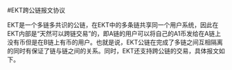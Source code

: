 #EKT跨公链报文协议

EKT是一个多链多共识的公链，在EKT中的多条链共享同一个用户系统，因此在EKT内部是“天然可以跨链交易”的，即A链的用户可以将自己的A1币发给在A链上没有币但是在B链上有币的用户。也就是说，EKT公链在完成了多链之间互相隔离的同时有保证了链与链之间的关系。同时，EKT还支持跨公链的交易，具体报文如下。
